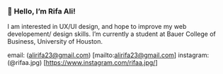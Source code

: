 ### :wave: **Hello, I’m Rifa Ali!**
  I am interested in UX/UI design, and hope to improve my web developement/ design skills.
  I’m currently a student at Bauer College of Business, University of Houston.
    
  email: (alirifa23@gmail.com) [mailto:alirifa23@gmail.com]
  instagram: (@rifaa.jpg) [https://www.instagram.com/rifaa.jpg/]


<!---
alirifa/alirifa is a ✨ special ✨ repository because its `README.md` (this file) appears on your GitHub profile.
You can click the Preview link to take a look at your changes.
--->
